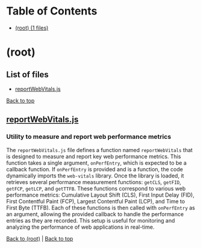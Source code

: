 # Table of Contents

- [(root) (1 files)](#root)
# (root)

## List of files

- [reportWebVitals.js](#reportwebvitalsjs)

[Back to top](#table-of-contents)

## [reportWebVitals.js](reportWebVitals.js)

### Utility to measure and report web performance metrics

The `reportWebVitals.js` file defines a function named `reportWebVitals` that is designed to measure and report key web performance metrics. This function takes a single argument, `onPerfEntry`, which is expected to be a callback function. If `onPerfEntry` is provided and is a function, the code dynamically imports the `web-vitals` library. Once the library is loaded, it retrieves several performance measurement functions: `getCLS`, `getFID`, `getFCP`, `getLCP`, and `getTTFB`. These functions correspond to various web performance metrics: Cumulative Layout Shift (CLS), First Input Delay (FID), First Contentful Paint (FCP), Largest Contentful Paint (LCP), and Time to First Byte (TTFB). Each of these functions is then called with `onPerfEntry` as an argument, allowing the provided callback to handle the performance entries as they are recorded. This setup is useful for monitoring and analyzing the performance of web applications in real-time.

[Back to (root)](#root) | [Back to top](#table-of-contents)

